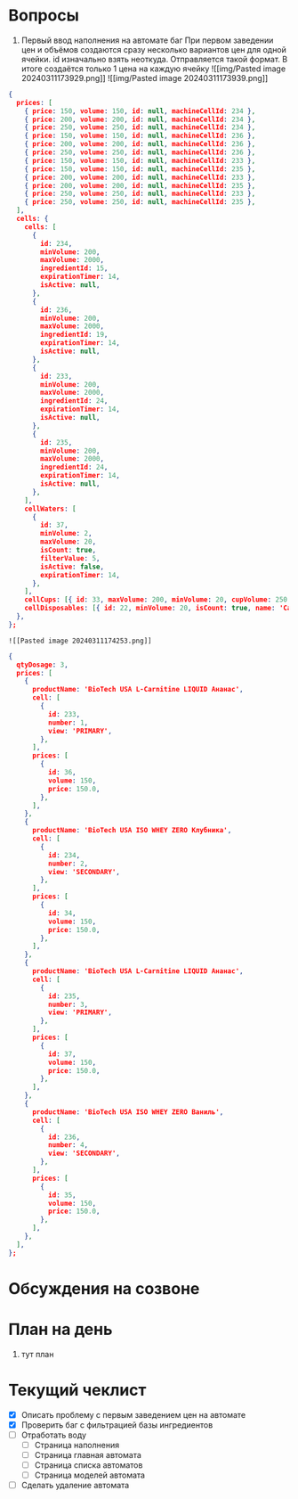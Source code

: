 # Вопросы
1. Первый ввод наполнения на автомате баг
	При первом заведении цен и объёмов создаются сразу несколько вариантов цен для одной ячейки. id изначально взять неоткуда. Отправляется такой формат. В итоге  создаётся только 1 цена на каждую ячейку
	![[img/Pasted image 20240311173929.png]]
	![[img/Pasted image 20240311173939.png]]
``` json
{  
  prices: [  
    { price: 150, volume: 150, id: null, machineCellId: 234 },  
    { price: 200, volume: 200, id: null, machineCellId: 234 },  
    { price: 250, volume: 250, id: null, machineCellId: 234 },  
    { price: 150, volume: 150, id: null, machineCellId: 236 },  
    { price: 200, volume: 200, id: null, machineCellId: 236 },  
    { price: 250, volume: 250, id: null, machineCellId: 236 },  
    { price: 150, volume: 150, id: null, machineCellId: 233 },  
    { price: 150, volume: 150, id: null, machineCellId: 235 },  
    { price: 200, volume: 200, id: null, machineCellId: 233 },  
    { price: 200, volume: 200, id: null, machineCellId: 235 },  
    { price: 250, volume: 250, id: null, machineCellId: 233 },  
    { price: 250, volume: 250, id: null, machineCellId: 235 },  
  ],  
  cells: {  
    cells: [  
      {  
        id: 234,  
        minVolume: 200,  
        maxVolume: 2000,  
        ingredientId: 15,  
        expirationTimer: 14,  
        isActive: null,  
      },  
      {  
        id: 236,  
        minVolume: 200,  
        maxVolume: 2000,  
        ingredientId: 19,  
        expirationTimer: 14,  
        isActive: null,  
      },  
      {  
        id: 233,  
        minVolume: 200,  
        maxVolume: 2000,  
        ingredientId: 24,  
        expirationTimer: 14,  
        isActive: null,  
      },  
      {  
        id: 235,  
        minVolume: 200,  
        maxVolume: 2000,  
        ingredientId: 24,  
        expirationTimer: 14,  
        isActive: null,  
      },  
    ],  
    cellWaters: [  
      {  
        id: 37,  
        minVolume: 2,  
        maxVolume: 20,  
        isCount: true,  
        filterValue: 5,  
        isActive: false,  
        expirationTimer: 14,  
      },  
    ],  
    cellCups: [{ id: 33, maxVolume: 200, minVolume: 20, cupVolume: 250, isCount: true }],  
    cellDisposables: [{ id: 22, minVolume: 20, isCount: true, name: 'Салфетка' }],  
  },  
};
```
	![[Pasted image 20240311174253.png]]
``` json
{  
  qtyDosage: 3,  
  prices: [  
    {  
      productName: 'BioTech USA L-Carnitine LIQUID Ананас',  
      cell: [  
        {  
          id: 233,  
          number: 1,  
          view: 'PRIMARY',  
        },  
      ],  
      prices: [  
        {  
          id: 36,  
          volume: 150,  
          price: 150.0,  
        },  
      ],  
    },  
    {  
      productName: 'BioTech USA ISO WHEY ZERO Клубника',  
      cell: [  
        {  
          id: 234,  
          number: 2,  
          view: 'SECONDARY',  
        },  
      ],  
      prices: [  
        {  
          id: 34,  
          volume: 150,  
          price: 150.0,  
        },  
      ],  
    },  
    {  
      productName: 'BioTech USA L-Carnitine LIQUID Ананас',  
      cell: [  
        {  
          id: 235,  
          number: 3,  
          view: 'PRIMARY',  
        },  
      ],  
      prices: [  
        {  
          id: 37,  
          volume: 150,  
          price: 150.0,  
        },  
      ],  
    },  
    {  
      productName: 'BioTech USA ISO WHEY ZERO Ваниль',  
      cell: [  
        {  
          id: 236,  
          number: 4,  
          view: 'SECONDARY',  
        },  
      ],  
      prices: [  
        {  
          id: 35,  
          volume: 150,  
          price: 150.0,  
        },  
      ],  
    },  
  ],  
};
```


# Обсуждения на созвоне

# План на день
1. тут план
# Текущий чеклист 
- [x] Описать проблему с первым заведением цен на автомате
- [x] Проверить баг с фильтрацией базы ингредиентов
- [ ] Отработать воду
	- [ ] Страница наполнения
	- [ ] Страница главная автомата
	- [ ] Страница списка автоматов
	- [ ] Страница моделей автомата
- [ ] Сделать удаление автомата
